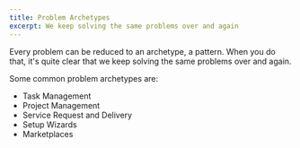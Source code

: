 ```yaml
---
title: Problem Archetypes
excerpt: We keep solving the same problems over and again
---
```


Every problem can be reduced to an archetype, a pattern. When you do that, it's quite clear that we keep solving the same problems over and again. 

Some common problem archetypes are:

- Task Management
- Project Management
- Service Request and Delivery
- Setup Wizards
- Marketplaces
